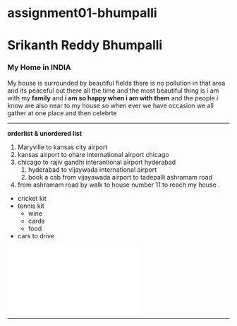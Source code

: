 # assignment01-bhumpalli
# Srikanth Reddy Bhumpalli
### My Home in INDIA

My house is surrounded by beautiful fields there is no pollution in that area and its peaceful out there all the time and the most beautiful thing is i am with my **family** and **i am so happy when i am with them** and the people i know are also near to my house so when ever we have occasion  we all gather at one place and then celebrte 
***
**orderlist & unordered list**
1. Maryville to kansas city airport
2. kansas airport to ohare international airport chicago
3. chicago to rajiv gandhi interantional airport hyderabad
   1. hyderabad to vijaywada international airport
   2. book a cab from vijayawada airport to tadepalli ashramam road
4. from ashramam road by walk to house number 11 to reach my house .
*  cricket kit
*  tennis kit
   * wine
   * cards
   * food
*  cars to drive<br>

![click here to go to AboutMe](AboutMe.md)
***

